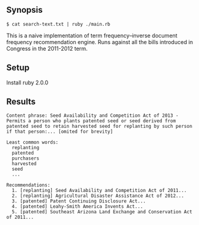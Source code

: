 Synopsis
--------

```
$ cat search-text.txt | ruby ./main.rb
```

This is a naive implementation of term frequency–inverse document frequency recommendation engine.  Runs against all the bills introduced in Congress in the 2011-2012 term.

Setup
-----

Install ruby 2.0.0

Results
-------

```
Content phrase: Seed Availability and Competition Act of 2013 - Permits a person who plants patented seed or seed derived from patented seed to retain harvested seed for replanting by such person if that person:... [omited for brevity]

Least common words: 
  replanting
  patented
  purchasers
  harvested
  seed
  ...

Recommendations: 
  1. [replanting] Seed Availability and Competition Act of 2011...
  2. [replanting] Agricultural Disaster Assistance Act of 2012...
  3. [patented] Patent Continuing Disclosure Act...
  4. [patented] Leahy-Smith America Invents Act...
  5. [patented] Southeast Arizona Land Exchange and Conservation Act of 2011...
```


